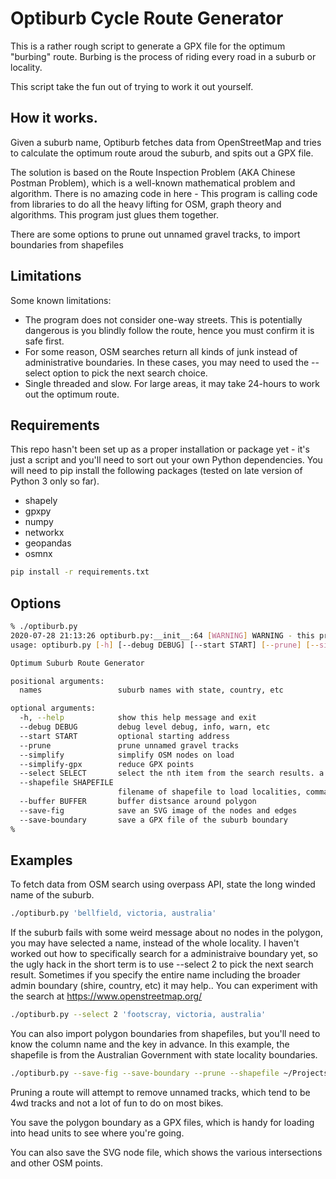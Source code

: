 # Optiburb Cycle Route Generator

This is a rather rough script to generate a GPX file for the optimum
"burbing" route.  Burbing is the process of riding every road in a
suburb or locality.

This script take the fun out of trying to work it out yourself.

## How it works.

Given a suburb name, Optiburb fetches data from OpenStreetMap and
tries to calculate the optimum route aroud the suburb, and spits out a
GPX file.

The solution is based on the Route Inspection Problem (AKA Chinese
Postman Problem), which is a well-known mathematical problem and
algorithm.  There is no amazing code in here - This program is calling
code from libraries to do all the heavy lifting for OSM, graph theory
and algorithms.  This program just glues them together.

There are some options to prune out unnamed gravel tracks, to import
boundaries from shapefiles

## Limitations

Some known limitations:

* The program does not consider one-way streets.  This is potentially
  dangerous is you blindly follow the route, hence you must confirm it
  is safe first.
* For some reason, OSM searches return all kinds of junk instead of
  administrative boundaries.  In these cases, you may need to used the
  --select option to pick the next search choice.
* Single threaded and slow.  For large areas, it may take 24-hours to
  work out the optimum route.

## Requirements

This repo hasn't been set up as a proper installation or package yet -
it's just a script and you'll need to sort out your own Python
dependencies.  You will need to pip install the following
packages (tested on late version of Python 3 only so far).

* shapely
* gpxpy
* numpy
* networkx
* geopandas
* osmnx

```bash
pip install -r requirements.txt
```

## Options

```bash
% ./optiburb.py
2020-07-28 21:13:26 optiburb.py:__init__:64 [WARNING] WARNING - this program does not consider the direction of one-way roads or other roads that may be not suitable for your mode of transport. You must confirm the path safe for yourself
usage: optiburb.py [-h] [--debug DEBUG] [--start START] [--prune] [--simplify] [--simplify-gpx] [--select SELECT] [--shapefile SHAPEFILE] [--buffer BUFFER] [--save-fig] [--save-boundary] ...

Optimum Suburb Route Generator

positional arguments:
  names                 suburb names with state, country, etc

optional arguments:
  -h, --help            show this help message and exit
  --debug DEBUG         debug level debug, info, warn, etc
  --start START         optional starting address
  --prune               prune unnamed gravel tracks
  --simplify            simplify OSM nodes on load
  --simplify-gpx        reduce GPX points
  --select SELECT       select the nth item from the search results. a truely awful hack because i cant work out how to search for administrative boundaries.
  --shapefile SHAPEFILE
                        filename of shapefile to load localities, comma separated by the column to match on
  --buffer BUFFER       buffer distsance around polygon
  --save-fig            save an SVG image of the nodes and edges
  --save-boundary       save a GPX file of the suburb boundary
% 
```


## Examples

To fetch data from OSM search using overpass API, state the long winded name of the suburb.

```bash
./optiburb.py 'bellfield, victoria, australia'
```

If the suburb fails with some weird message about no nodes in the
polygon, you may have selected a name, instead of the whole locality.
I haven't worked out how to specifically search for a administraive
boundary yet, so the ugly hack in the short term is to use --select 2
to pick the next search result.  Sometimes if you specify the entire
name including the broader admin boundary (shire, country, etc) it may
help.. You can experiment with the search at https://www.openstreetmap.org/

```bash
./optiburb.py --select 2 'footscray, victoria, australia'
```

You can also import polygon boundaries from shapefiles, but you'll
need to know the column name and the key in advance.  In this example,
the shapefile is from the Australian Government with state locality
boundaries.

```bash
./optiburb.py --save-fig --save-boundary --prune --shapefile ~/Projects/gis/VIC_LOCALITY_POLYGON_shp,vic_loca_2 KEW
```

Pruning a route will attempt to remove unnamed tracks, which tend to
be 4wd tracks and not a lot of fun to do on most bikes.

You save the polygon boundary as a GPX files, which is handy for
loading into head units to see where you're going.

You can also save the SVG node file, which shows the various
intersections and other OSM points.
